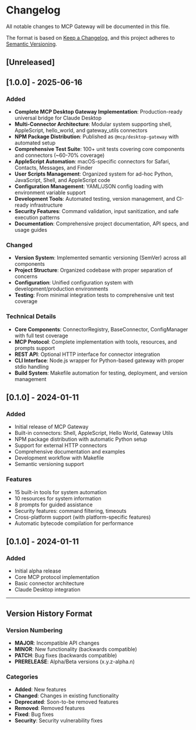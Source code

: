# Changelog

All notable changes to MCP Gateway will be documented in this file.

The format is based on [Keep a Changelog](https://keepachangelog.com/en/1.0.0/),
and this project adheres to [Semantic Versioning](https://semver.org/spec/v2.0.0.html).

## [Unreleased]

## [1.0.0] - 2025-06-16

### Added
- **Complete MCP Desktop Gateway Implementation**: Production-ready universal bridge for Claude Desktop
- **Multi-Connector Architecture**: Modular system supporting shell, AppleScript, hello_world, and gateway_utils connectors
- **NPM Package Distribution**: Published as `@mcp/desktop-gateway` with automated setup
- **Comprehensive Test Suite**: 100+ unit tests covering core components and connectors (~60-70% coverage)
- **AppleScript Automation**: macOS-specific connectors for Safari, Contacts, Messages, and Finder
- **User Scripts Management**: Organized system for ad-hoc Python, JavaScript, Shell, and AppleScript code
- **Configuration Management**: YAML/JSON config loading with environment variable support
- **Development Tools**: Automated testing, version management, and CI-ready infrastructure
- **Security Features**: Command validation, input sanitization, and safe execution patterns
- **Documentation**: Comprehensive project documentation, API specs, and usage guides

### Changed
- **Version System**: Implemented semantic versioning (SemVer) across all components
- **Project Structure**: Organized codebase with proper separation of concerns
- **Configuration**: Unified configuration system with development/production environments
- **Testing**: From minimal integration tests to comprehensive unit test coverage

### Technical Details
- **Core Components**: ConnectorRegistry, BaseConnector, ConfigManager with full test coverage
- **MCP Protocol**: Complete implementation with tools, resources, and prompts support
- **REST API**: Optional HTTP interface for connector integration
- **CLI Interface**: Node.js wrapper for Python-based gateway with proper stdio handling
- **Build System**: Makefile automation for testing, deployment, and version management

## [0.1.0] - 2024-01-11

### Added
- Initial release of MCP Gateway
- Built-in connectors: Shell, AppleScript, Hello World, Gateway Utils
- NPM package distribution with automatic Python setup
- Support for external HTTP connectors
- Comprehensive documentation and examples
- Development workflow with Makefile
- Semantic versioning support

### Features
- 15 built-in tools for system automation
- 10 resources for system information
- 8 prompts for guided assistance
- Security features: command filtering, timeouts
- Cross-platform support (with platform-specific features)
- Automatic bytecode compilation for performance

## [0.1.0] - 2024-01-11

### Added
- Initial alpha release
- Core MCP protocol implementation
- Basic connector architecture
- Claude Desktop integration

---

## Version History Format

### Version Numbering
- **MAJOR**: Incompatible API changes
- **MINOR**: New functionality (backwards compatible)
- **PATCH**: Bug fixes (backwards compatible)
- **PRERELEASE**: Alpha/Beta versions (x.y.z-alpha.n)

### Categories
- **Added**: New features
- **Changed**: Changes in existing functionality
- **Deprecated**: Soon-to-be removed features
- **Removed**: Removed features
- **Fixed**: Bug fixes
- **Security**: Security vulnerability fixes
